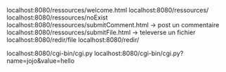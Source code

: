 localhost:8080/ressources/welcome.html
localhost:8080/ressources/
localhost:8080/ressources/noExist
localhost:8080/ressources/submitComment.html -> post un commentaire
localhost:8080/ressources/submitFile.html -> televerse un fichier
localhost:8080/redir/file
localhost:8080/redir/

localhost:8080/cgi-bin/cgi.py
localhost:8080/cgi-bin/cgi.py?name=jojo&value=hello
